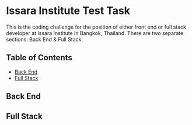 # Issara Institute Test Task

This is the coding challenge for the position of either front end or full stack developer at Issara Institute in Bangkok, Thailand. There are two separate sections: Back End & Full Stack.

## Table of Contents

- [Back End](#back-end)
- [Full Stack](#full-stack)


## Back End


## Full Stack



